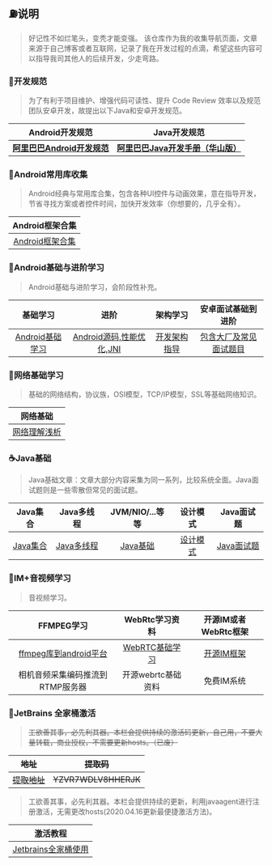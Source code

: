 ## :fuelpump:说明 ##

> 好记性不如烂笔头，变秃才能变强。
> 该仓库作为我的收集导航页面，文章来源于自己博客或者互联网，记录了我在开发过程的点滴，希望这些内容可以指导我司其他人的后续开发，少走弯路。
### :triangular_ruler:开发规范 ###
>为了有利于项目维护、增强代码可读性、提升 Code Review 效率以及规范团队安卓开发，故提出以下Java和安卓开发规范。

|               **Android开发规范**                |                       **Java开发规范**                       |
| :----------------------------------------------: | :----------------------------------------------------------: |
| [**阿里巴巴Android开发规范**](src/alibabaandroid.pdf) | [**阿里巴巴Java开发手册（华山版）**](https://github.com/alibaba/p3c/blob/master/%E9%98%BF%E9%87%8C%E5%B7%B4%E5%B7%B4Java%E5%BC%80%E5%8F%91%E6%89%8B%E5%86%8C%EF%BC%88%E5%8D%8E%E5%B1%B1%E7%89%88%EF%BC%89.pdf) |


### :lollipop:Android常用库收集 ###

>Android经典与常用库合集，包含各种UI控件与动画效果，意在指导开发，节省寻找方案或者控件时间，加快开发效率（你想要的，几乎全有）。

| ​Android框架合集 |
| :------: |
| [Android框架合集](src/androidlibs.md) |

### :icecream:Android基础与进阶学习 ###
>Android基础与进阶学习，会阶段性补充。

|                **基础学习**                 |                      进阶                       |                  架构学习                  |                安卓面试基础到进阶                 |
| :-----------------------------------------: | :---------------------------------------------: | :----------------------------------------: | :-----------------------------------------------: |
| [Android基础学习](src/androidbasicguide.md) | [Android源码,性能优化,JNI](src/androidskill.md) | [开发架构指导](src/androidarchitecture.md) | [包含大厂及常见面试题目](src/androidinterview.md) |

### 🚄网络基础学习 ###

> 基础的网络结构，协议族，OSI模型，TCP/IP模型，SSL等基础网络知识。

|            网络基础             |
| :-----------------------------: |
| [网络理解浅析](src/internet.md) |

### :coffee:Java基础 ###

> Java基础文章：文章大部分内容采集为同一系列，比较系统全面。Java面试题则是一些零散但常见的面试题。

| ​Java集合 | ​Java多线程 | ​JVM/NIO/...等等 | 设计模式 |Java面试题 |
| :------:| :------: | :------: |:------: |:------: |
| [Java集合](src/collection.md) | [Java多线程](src/thread.md) | [Java基础](src/javabasic.md) |[设计模式](src/designmode.md) |[Java面试题](src/interview.md) |

### :microphone:IM+音视频学习

> 音视频学习。

|                          FFMPEG学习                          |         WebRtc学习资料          |       开源IM或者WebRtc框架        |
| :----------------------------------------------------------: | :-----------------------------: | :-------------------------------: |
| [ffmpeg库到android平台](https://github.com/byhook/ffmpeg4android) | [WebRTC基础学习](src/webrtc.md) | [开源IM框架](src/openimwebrtc.md) |
|               相机音频采集编码推流到RTMP服务器               |       开源webrtc基础资料        |            免费IM系统             |

### :bullettrain_side:JetBrains 全家桶激活

> ~~工欲善其事，必先利其器。本栏会提供持续的激活码更新，自己用，不要大量转载，商业授权，不需要更新hosts。（已废）~~

|       ~~地址~~        |      ~~提取码~~      |
| :-------------------: | :--------------: |
| ~~[提取地址](http://v.lu.cn/)~~ | ~~YZVR7WDLV8HHERJK~~ |

> 工欲善其事，必先利其器。本栏会提供持续的更新，利用javaagent进行注册激活，无需更改hosts(2020.04.16更新最便捷激活方法)。

|            激活教程             |
| :-----------------------------: |
| [Jetbrains全家桶使用](https://www.jianshu.com/p/baf8ab340ed4) |
